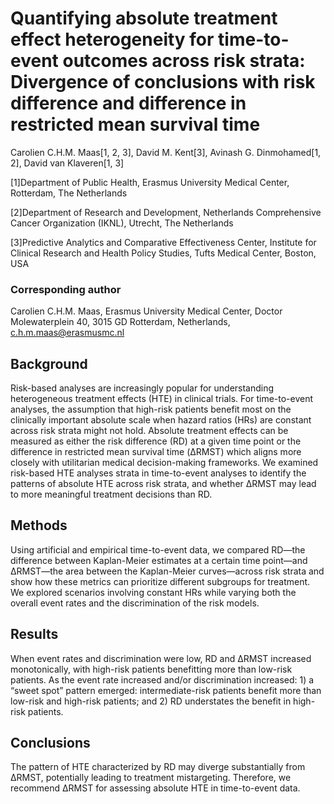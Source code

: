# Quantifying absolute treatment effect heterogeneity for time-to-event outcomes across risk strata: Divergence of conclusions with risk difference and difference in restricted mean survival time

Carolien C.H.M. Maas[1, 2, 3], David M. Kent[3], Avinash G. Dinmohamed[1, 2], David van Klaveren[1, 3]

[1]Department of Public Health, Erasmus University Medical Center, Rotterdam, The Netherlands

[2]Department of Research and Development, Netherlands Comprehensive Cancer Organization (IKNL), Utrecht, The Netherlands

[3]Predictive Analytics and Comparative Effectiveness Center, Institute for Clinical Research and Health Policy Studies, Tufts Medical Center, Boston, USA

### Corresponding author
Carolien C.H.M. Maas, Erasmus University Medical Center, Doctor Molewaterplein 40, 3015 GD Rotterdam, Netherlands, c.h.m.maas@erasmusmc.nl

## Background
Risk-based analyses are increasingly popular for understanding heterogeneous treatment effects (HTE) in clinical trials. For time-to-event analyses, the assumption that high-risk patients benefit most on the clinically important absolute scale when hazard ratios (HRs) are constant across risk strata might not hold. Absolute treatment effects can be measured as either the risk difference (RD) at a given time point or the difference in restricted mean survival time (ΔRMST) which aligns more closely with utilitarian medical decision-making frameworks. We examined risk-based HTE analyses strata in time-to-event analyses to identify the patterns of absolute HTE across risk strata, and whether ΔRMST may lead to more meaningful treatment decisions than RD.

## Methods
Using artificial and empirical time-to-event data, we compared RD—the difference between Kaplan-Meier estimates at a certain time point—and ΔRMST—the area between the Kaplan-Meier curves—across risk strata and show how these metrics can prioritize different subgroups for treatment. We explored scenarios involving constant HRs while varying both the overall event rates and the discrimination of the risk models.

## Results
When event rates and discrimination were low, RD and ΔRMST increased monotonically, with high-risk patients benefitting more than low-risk patients. As the event rate increased and/or discrimination increased: 1) a “sweet spot” pattern emerged: intermediate-risk patients benefit more than low-risk and high-risk patients; and 2) RD understates the benefit in high-risk patients.

## Conclusions
The pattern of HTE characterized by RD may diverge substantially from ΔRMST, potentially leading to treatment mistargeting. Therefore, we recommend ΔRMST for assessing absolute HTE in time-to-event data.
